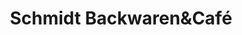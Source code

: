 ---
title: "Schmidt Backwaren&Café"
url: /froendenberg-ruhr/schmidt-backwarenundcafe/
shop: Bäckerei
---